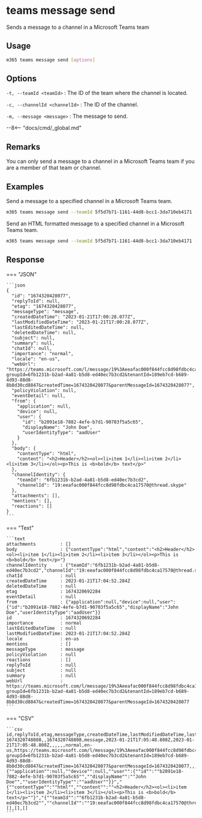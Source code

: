# teams message send

Sends a message to a channel in a Microsoft Teams team

## Usage

```sh
m365 teams message send [options]
```

## Options

`-t, --teamId <teamId>`
: The ID of the team where the channel is located.

`-c, --channelId <channelId>`
: The ID of the channel.

`-m, --message <message>`
: The message to send.

--8<-- "docs/cmd/_global.md"

## Remarks

You can only send a message to a channel in a Microsoft Teams team if you are a member of that team or channel.

## Examples

Send a message to a specified channel in a Microsoft Teams team.

```sh
m365 teams message send --teamId 5f5d7b71-1161-44d8-bcc1-3da710eb4171 --channelId 19:88f7e66a8dfe42be92db19505ae912a8@thread.skype --message "Hello World!"
```

Send an HTML formatted message to a specified channel in a Microsoft Teams team.

```sh
m365 teams message send --teamId 5f5d7b71-1161-44d8-bcc1-3da710eb4171 --channelId 19:88f7e66a8dfe42be92db19505ae912a8@thread.skype --message "Hello <b>World</b>!"
```

## Response

=== "JSON"

    ```json
    {
      "id": "1674320428077",
      "replyToId": null,
      "etag": "1674320428077",
      "messageType": "message",
      "createdDateTime": "2023-01-21T17:00:28.077Z",
      "lastModifiedDateTime": "2023-01-21T17:00:28.077Z",
      "lastEditedDateTime": null,
      "deletedDateTime": null,
      "subject": null,
      "summary": null,
      "chatId": null,
      "importance": "normal",
      "locale": "en-us",
      "webUrl": "https://teams.microsoft.com/l/message/19%3Aeeafac000f844fcc8d98fdbc4ca17570%40thread.skype/1674320428077?groupId=6fb1231b-b2ad-4a81-b5d8-ed40ec7b3cd2&tenantId=189eb7cd-b689-4d93-88d8-8b8d30cd8847&createdTime=1674320428077&parentMessageId=1674320428077",
      "policyViolation": null,
      "eventDetail": null,
      "from": {
        "application": null,
        "device": null,
        "user": {
          "id": "b2091e18-7882-4efe-b7d1-90703f5a5c65",
          "displayName": "John Doe",
          "userIdentityType": "aadUser"
        }
      },
      "body": {
        "contentType": "html",
        "content": "<h2>Header</h2><ol><li>item 1</li><li>item 2</li><li>item 3</li></ol><p>This is <b>bold</b> text</p>"
      },
      "channelIdentity": {
        "teamId": "6fb1231b-b2ad-4a81-b5d8-ed40ec7b3cd2",
        "channelId": "19:eeafac000f844fcc8d98fdbc4ca17570@thread.skype"
      },
      "attachments": [],
      "mentions": [],
      "reactions": []
    }
    ```

=== "Text"

    ```text
    attachments         : []
    body                : {"contentType":"html","content":"<h2>Header</h2><ol><li>item 1</li><li>item 2</li><li>item 3</li></ol><p>This is <b>bold</b> text</p>"}
    channelIdentity     : {"teamId":"6fb1231b-b2ad-4a81-b5d8-ed40ec7b3cd2","channelId":"19:eeafac000f844fcc8d98fdbc4ca17570@thread.skype"}
    chatId              : null
    createdDateTime     : 2023-01-21T17:04:52.284Z
    deletedDateTime     : null
    etag                : 1674320692284
    eventDetail         : null
    from                : {"application":null,"device":null,"user":{"id":"b2091e18-7882-4efe-b7d1-90703f5a5c65","displayName":"John Doe","userIdentityType":"aadUser"}}
    id                  : 1674320692284
    importance          : normal
    lastEditedDateTime  : null
    lastModifiedDateTime: 2023-01-21T17:04:52.284Z
    locale              : en-us
    mentions            : []
    messageType         : message
    policyViolation     : null
    reactions           : []
    replyToId           : null
    subject             : null
    summary             : null
    webUrl              : https://teams.microsoft.com/l/message/19%3Aeeafac000f844fcc8d98fdbc4ca17570%40thread.skype/1674320428077?groupId=6fb1231b-b2ad-4a81-b5d8-ed40ec7b3cd2&tenantId=189eb7cd-b689-4d93-88d8-8b8d30cd8847&createdTime=1674320428077&parentMessageId=1674320428077
    ```

=== "CSV"

    ```csv
    id,replyToId,etag,messageType,createdDateTime,lastModifiedDateTime,lastEditedDateTime,deletedDateTime,subject,summary,chatId,importance,locale,webUrl,policyViolation,eventDetail,from,body,channelIdentity,attachments,mentions,reactions
    1674320748808,,1674320748808,message,2023-01-21T17:05:48.808Z,2023-01-21T17:05:48.808Z,,,,,,normal,en-us,https://teams.microsoft.com/l/message/19%3Aeeafac000f844fcc8d98fdbc4ca17570%40thread.skype/1674320428077?groupId=6fb1231b-b2ad-4a81-b5d8-ed40ec7b3cd2&tenantId=189eb7cd-b689-4d93-88d8-8b8d30cd8847&createdTime=1674320428077&parentMessageId=1674320428077,,,"{""application"":null,""device"":null,""user"":{""id"":""b2091e18-7882-4efe-b7d1-90703f5a5c65"",""displayName"":""John Doe"",""userIdentityType"":""aadUser""}}","{""contentType"":""html"",""content"":""<h2>Header</h2><ol><li>item 1</li><li>item 2</li><li>item 3</li></ol><p>This is <b>bold</b> text</p>""}","{""teamId"":""6fb1231b-b2ad-4a81-b5d8-ed40ec7b3cd2"",""channelId"":""19:eeafac000f844fcc8d98fdbc4ca17570@thread.skype""}",[],[],[]
    ```
